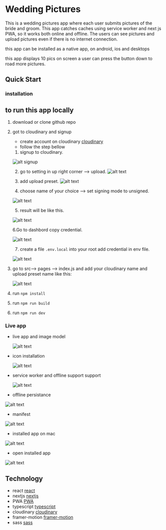# Wedding Pictures

This is a wedding pictures app where each user submits pictures of the bride and groom. This app catches caches using service worker and next js PWA, so it works both online and offline. The users can see pictures and upload pictures even if there is no internet connection.

this app can be installed as a native app, on android, ios and desktops

this app displays 10 pics on screen a user can press the button down to road more pictures.

## Quick Start
### installation

## to run this app locally
1. download or clone github repo

2. got to cloudinary and signup
   - create account on cloudinary [cloudinary](https://cloudinary.com/)
   - follow the step bellow

   1. signup to cloudinary.

   ![alt signup](public/cloud0.png)

   2. go to setting in up right corner --> upload.
   ![alt text](public/cloud1.png)

   3. add upload preset.
   ![alt text](public/cloud2.png)

   4. choose name of your choice --> set signing mode to unsigned.

   ![alt text](public/cloud3.png)

   5. result will be like this.

   ![alt text](public/cloud4.png)

   6.Go to dashbord copy credential.

   ![alt text](public/cloud5.png)

   7. create a file `.env.local` into your root add credential in env file.

   ![alt text](public/env.png)

3. go to src--> pages --> index.js and add your cloudinary name and upload preset name like this:

   ![alt text](public/code.png) 

4. run `npm install`
5. run `npm run build`
6. run `npm run dev`


### Live app
- live app and image model

  ![alt text](public/model.gif)

- icon installation

  ![alt text](public/service.png)

- service worker and offline support support

  ![alt text](public/offline.png)

- offline persistance

 ![alt text](public/offline2.gif)

- manifest

 ![alt text](public/iconinsta.png)

- installed app on mac

 ![alt text](public/install.png)

- open installed app

 ![alt text](public/install.gif)



## Technology
- react [react](https://reactjs.org/)
- nextjs [nextjs](https://nextjs.org/)
- PWA    [PWA](https://web.dev/progressive-web-apps/)
- typescript [typescript](https://www.typescriptlang.org/)
- cloudinary [cloudinary](https://cloudinary.com/)
- framer-motion [framer-motion](https://www.framer.com/motion/)
- sass [sass](https://sass-lang.com/)





